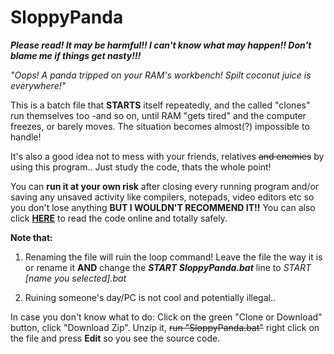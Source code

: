# SloppyPanda
***Please read! It may be harmful!! I can't know what may happen!! Don't blame me if things get nasty!!!***

*"Oops! A panda tripped on your RAM's workbench! Spilt coconut juice is everywhere!"*

This is a batch file that **STARTS** itself repeatedly, and the called "clones" run themselves too -and so on, until RAM "gets tired" and the computer freezes, or barely moves. The situation becomes almost(?) impossible to handle!

It's also a good idea not to mess with your friends, relatives ~~and enemies~~ by using this program.. Just study the code, thats the whole point!

You can **run it at your own risk** after closing every running program and/or saving any unsaved activity like compilers, notepads, video editors etc so you don't lose anything **BUT I WOULDN'T RECOMMEND IT!!** You can also click [**HERE**](https://github.com/creatorpanda/SloppyPanda/blob/master/SloppyPanda.bat) to read the code online and totally safely.

**Note that:**

1) Renaming the file will ruin the loop command! Leave the file the way it is or rename it **AND** change the 
***START SloppyPanda.bat*** line to 
*START [name you selected].bat*

2) Ruining someone's day/PC is not cool and potentially illegal..

In case you don't know what to do: Click on the green "Clone or Download" button, click "Download Zip". Unzip it, ~~run "SloppyPanda.bat"~~  right click on the file and press **Edit** so you see the source code.
